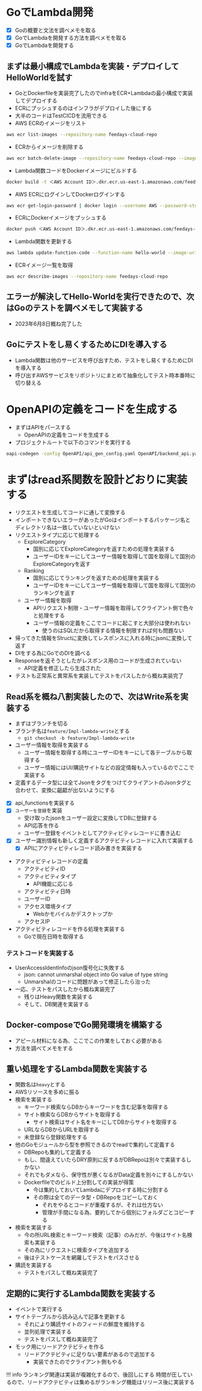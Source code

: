 
# GoでLambda開発
- [x] Goの概要と文法を調べメモを取る
- [x] GoでLambdaを開発する方法を調べメモを取る
- [x] GoでLambdaを開発する

## まずは最小構成でLambdaを実装・デプロイしてHelloWorldを試す
- GoとDockerfileを実装完了したのでinfraをECR+Lambdaの最小構成で実装してデプロイする
- ECRにプッシュするのはインフラがデプロイした後にする
- 大半のコードはTestCICDを流用できる
- AWS ECRのイメージをリスト
```bash
aws ecr list-images --repository-name feedays-cloud-repo
```
- ECRからイメージを削除する
```bash
aws ecr batch-delete-image --repository-name feedays-cloud-repo --image-ids imageTag=world
```
- Lambda関数コードをDockerイメージにビルドする
```bash
docker build -t ＜AWS Account ID＞.dkr.ecr.us-east-1.amazonaws.com/feedays-cloud-repo:read ./lambda/read
```
- AWS ECRにログインしてDockerログインする
```bash
aws ecr get-login-password | docker login --username AWS --password-stdin ＜AWS Account ID＞.dkr.ecr.us-east-1.amazonaws.com/feedays-cloud-repo:world
```
- ECRにDockerイメージをプッシュする
```bash
docker push ＜AWS Account ID＞.dkr.ecr.us-east-1.amazonaws.com/feedays-cloud-repo:world
```
- Lambda関数を更新する
```bash
aws lambda update-function-code --function-name hello-world --image-uri ＜AWS Account ID＞.dkr.ecr.us-east-1.amazonaws.com/feedays-cloud-repo:world
```

- ECRイメージ一覧を取得 
```bash
aws ecr describe-images --repository-name feedays-cloud-repo
```
## エラーが解決してHello-Worldを実行できたので、次はGoのテストを調べメモして実装する
- 2023年6月8日概ね完了した
## Goにテストをし易くするためにDIを導入する
- Lambda関数は他のサービスを呼び出すため、テストをし易くするためにDIを導入する
- 呼び出すAWSサービスをリポジトリにまとめて抽象化してテスト時本番時に切り替える
# OpenAPIの定義をコードを生成する
- まずはAPIをパースする
  - OpenAPIの定義をコードを生成する
- プロジェクトルートで以下のコマンドを実行する
```bash
oapi-codegen -config OpenAPI/api_gen_config.yaml OpenAPI/backend_api.yaml > OpenAPI/backend_api.gen.go
```
# まずはread系関数を設計どおりに実装する
  - リクエストを生成してコードに通して変換する
  - インポートできないエラーがあったがGoはインポートするパッケージ名とディレクトリ名は一致していないといけない
- リクエストタイプに応じて処理する
  - ExploreCategory
    - 国別に応じてExploreCategoryを返すための処理を実装する
    - ユーザーIDをキーにしてユーザー情報を取得して国を取得して国別のExploreCategoryを返す
  - Ranking
    - 国別に応じてランキングを返すための処理を実装する
    - ユーザーIDをキーにしてユーザー情報を取得して国を取得して国別のランキングを返す
  - ユーザー情報を取得
    - APIリクエスト制限・ユーザー情報を取得してクライアント側で色々と処理をする
    - ユーザー情報の定義をここでコードに起こすと大部分は使われない
      - 使うのはSQLだから取得する情報を制限すれば何も問題ない
- 帰ってきた情報をStructに変換してレスポンスに入れる時にjsonに変換して返す
- DIをする為にGoでのDIを調べる
- Responseを返そうとしたがレスポンス用のコードが生成されていない
  - API定義を修正したら生成された
- テストも正常系と異常系を実装してテストをパスしたから概ね実装完了

## Read系を概ね八割実装したので、次はWrite系を実装する
- まずはブランチを切る
- ブランチ名は`feature/Impl-lambda-write`とする
  - `git checkout -b feature/Impl-lambda-write`
- ユーザー情報を取得を実装する
  - ユーザー情報を取得する時にユーザーIDをキーにして各テーブルから取得する
  - ユーザー情報にはUI/購読サイトなどの設定情報も入っているのでここで実装する
- 定義するデータ型には全てJsonをタグをつけてクライアントのJsonタグと合わせて、変換に齟齬が出ないようにする
- [x] api_functionsを実装する
- [x] `ユーザーを登録`を実装
  - 受け取ったjsonをユーザー設定に変換してDBに登録する
  - API応答を作る
  - ユーザー登録をイベントとしてアクティビティレコードに書き込む
- [x] ユーザー識別情報も新しく定義するアクテビティレコードに入れて実装する
  - [x] APIにアクティビティレコード読み書きを実装する
- アクティビティレコードの定義
  - アクティビティID
  - アクティビティタイプ
    - API機能に応じる
  - アクティビティ日時
  - ユーザーID
  - アクセス環境タイプ
    - Webかモバイルかデスクトップか
  - アクセスIP
- アクティビティレコードを作る処理を実装する
  - Goで現在日時を取得する
### テストコードを実装する
-  UserAccessIdentInfoのjson復号化に失敗する
   -  json: cannot unmarshal object into Go value of type string
   -  Unmarshalのコードに問題があって修正したら治った
- 一応、テストをパスしたから概ね実装完了
  - 残りはHeavy関数を実装する
  - そして、DB関連を実装する

## Docker-composeでGo開発環境を構築する
- アピール材料になる為、ここでこの作業をしておく必要がある
- 方法を調べてメモをする

## 重い処理をするLambda関数を実装する
- 関数名は`heavy`とする
- AWSリソースを多めに振る
- 検索を実装する
  - キーワード検索ならDBからキーワードを含む記事を取得する
  - サイト検索ならDBからサイトを取得する
    - サイト検索はサイト名をキーにしてDBからサイトを取得する
  - URLならDBからURLを取得する
  - 未登録なら登録処理をする
- 他のGoモジュールから型を参照できるのでreadで集約して定義する
  - DBRepoも集約して定義する
  - もし、間違えていたらDRY原則に反するがDBRepoは別々で実装するしかない
  - それでもダメなら、保守性が悪くなるがData定義を別々にするしかない
  - DockerfIleでのビルド上分割しての実装が得策
    - 今は集約しておいてLambdaにデプロイする時に分割する
    - その際は全てのデータ型・DBRepoをコピーしておく
      - それをやるとコードが重複するが、それは仕方ない
      - 管理が手間になる為、要約してから個別にフォルダごとコピーする
- 検索を実装する
  - 今の所URL検索とキーワード検索（記事）のみだが、今後はサイト名検索も実装する
  - その為にリクエストに検索タイプを追加する
  - 後はテストケースを網羅してテストをパスさせる
- 購読を実装する
  - テストをパスして概ね実装完了

## 定期的に実行するLambda関数を実装する
- イベントで実行する
- サイトテーブルから読み込んで記事を更新する
  - それにより購読サイトのフィードの鮮度を維持する
  - 並列処理で実装する
  - テストをパスして概ね実装完了
- モック用にリードアクテビティを作る
  - リードアクテビティに足りない要素があるので追加する
    - 実装できたのでクライアント側もやる

!!! info ランキング関連は実装が複雑化するので、後回しにする
    時間が圧しているので、リードアクテビティは集めるがランキング機能はリリース後に実装する

